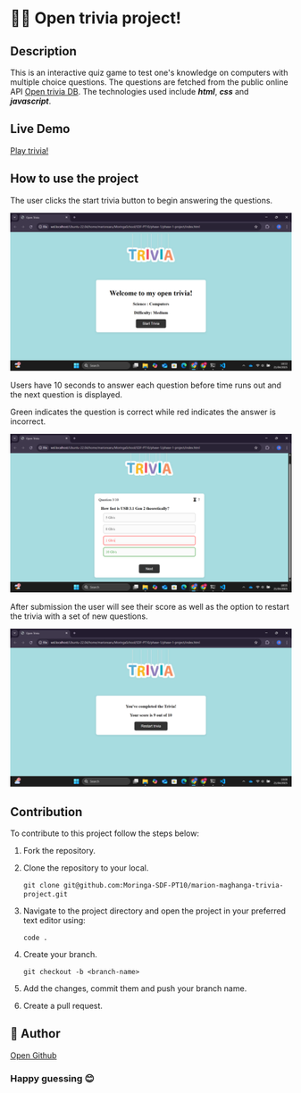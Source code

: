 # 🧠🤔 Open trivia project!

## Description 
This is an interactive quiz game to test one's knowledge on computers with multiple choice questions. The questions are fetched from the public online API [Open trivia DB](https://opentdb.com/api_config.php). The technologies used include ***html***, ***css*** and ***javascript***.

## Live Demo 
[Play trivia!](https://moringa-sdf-pt10.github.io/marion-maghanga-trivia-project/)

## How to use the project 

The user clicks the start trivia button to begin answering the questions.

![image1](./assets/image1.png)

Users have 10 seconds to answer each question before time runs out and the next question is displayed.

Green indicates the question is correct while red indicates the answer is incorrect.

![image2](./assets/image2.png)

After submission the user will see their score as well as the option to restart the trivia with a set of new questions.

![image3](./assets/image3.png)

## Contribution
To contribute to this project follow the steps below:

1.  Fork the repository.

2. Clone the repository to your local.
    ``` shell
    git clone git@github.com:Moringa-SDF-PT10/marion-maghanga-trivia-project.git
    ```

3.  Navigate to the project directory and open the project in your preferred text editor using:  
    ```
    code .
    ```

4. Create your branch.
    ```shell
    git checkout -b <branch-name>
    ```
5. Add the changes, commit them and push your branch name.

6. Create a pull request.

## 👤 Author
[Open Github](https://github.com/Marion-Saru)

### Happy guessing 😊
